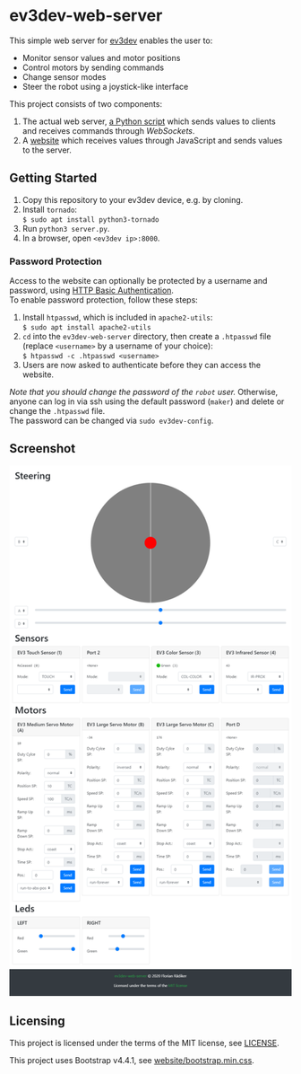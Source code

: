 ev3dev-web-server
=================

This simple web server for [ev3dev](https://github.com/ev3dev/ev3dev) enables the user to:

* Monitor sensor values and motor positions
* Control motors by sending commands
* Change sensor modes
* Steer the robot using a joystick-like interface

This project consists of two components:

1. The actual web server, [a Python script](server.py) which sends values to clients and receives commands through *WebSockets*.
2. A [website](website/) which receives values through JavaScript and sends values to the server.


Getting Started
---------------

1. Copy this repository to your ev3dev device, e.g. by cloning.
2. Install `tornado`:<br>
   `$ sudo apt install python3-tornado`
3. Run `python3 server.py`.
4. In a browser, open `<ev3dev ip>:8000`.

### Password Protection
Access to the website can optionally be protected by a username and password, using [HTTP Basic Authentication](https://developer.mozilla.org/en-US/docs/Web/HTTP/Authentication).<br>
To enable password protection, follow these steps:

 1. Install `htpasswd`, which is included in `apache2-utils`:<br>
    `$ sudo apt install apache2-utils`
 2. `cd` into the `ev3dev-web-server` directory, then create a `.htpasswd` file (replace `<username>` by a username of your choice):<br>
    `$ htpasswd -c .htpasswd <username>`
 3. Users are now asked to authenticate before they can access the website.

*Note that you should change the password of the `robot` user.* Otherwise, anyone can log in via ssh using the default password (`maker`) and delete or change the `.htpasswd` file.<br>
The password can be changed via `sudo ev3dev-config`.


Screenshot
----------

[![Screenshot of ev3ev-web-server](docs/screenshot.png)](docs/screenshot.png)


Licensing
-------

This project is licensed under the terms of the MIT license, see [LICENSE](LICENSE).

This project uses Bootstrap v4.4.1, see [website/bootstrap.min.css](website/bootstrap.min.css).
